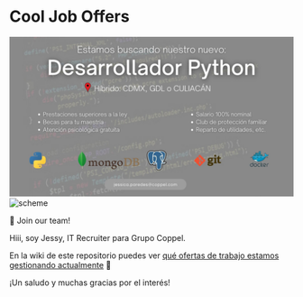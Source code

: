 # Cool Job Offers

![Si estás buscando oportunidades cool de desarrollo, you're in the right place](img/vacantes-coppel.jpg)![scheme](vacantes-coppel.png)


👋 Join our team!

Hiii, soy Jessy, IT Recruiter para Grupo Coppel.

En la wiki de este repositorio puedes ver [qué ofertas de trabajo estamos gestionando actualmente]() 😬





¡Un saludo y muchas gracias por el interés!

